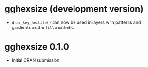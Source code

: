 # gghexsize (development version)

* `draw_key_hextile()` can now be used in layers with patterns and gradients
as the `fill` aesthetic.

# gghexsize 0.1.0

* Initial CRAN submission.
